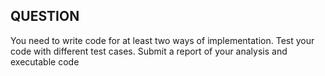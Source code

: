 <h2>QUESTION</h2>
You need to write code for at least two ways of implementation. Test your code with different test cases. Submit
a report of your analysis and executable code
